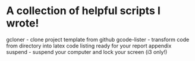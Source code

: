 # A collection of helpful scripts I wrote!

gcloner - clone project template from github
gcode-lister - transform code from directory into latex code listing ready for your report appendix
suspend - suspend your computer and lock your screen (i3 only!)
